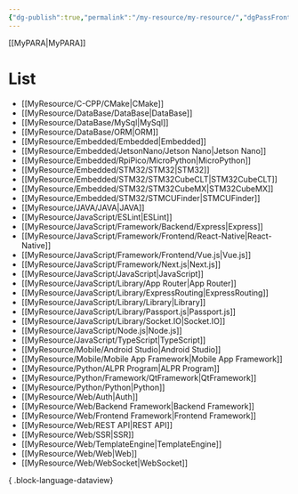 ```yaml
---
{"dg-publish":true,"permalink":"/my-resource/my-resource/","dgPassFrontmatter":true,"created":"2023-12-13T17:50:08.587+09:00","updated":"2023-12-19T15:42:07.447+09:00"}
---
```


[[MyPARA\|MyPARA]]
# List
- [[MyResource/C-CPP/CMake\|CMake]]
- [[MyResource/DataBase/DataBase\|DataBase]]
- [[MyResource/DataBase/MySql\|MySql]]
- [[MyResource/DataBase/ORM\|ORM]]
- [[MyResource/Embedded/Embedded\|Embedded]]
- [[MyResource/Embedded/JetsonNano/Jetson Nano\|Jetson Nano]]
- [[MyResource/Embedded/RpiPico/MicroPython\|MicroPython]]
- [[MyResource/Embedded/STM32/STM32\|STM32]]
- [[MyResource/Embedded/STM32/STM32CubeCLT\|STM32CubeCLT]]
- [[MyResource/Embedded/STM32/STM32CubeMX\|STM32CubeMX]]
- [[MyResource/Embedded/STM32/STMCUFinder\|STMCUFinder]]
- [[MyResource/JAVA/JAVA\|JAVA]]
- [[MyResource/JavaScript/ESLint\|ESLint]]
- [[MyResource/JavaScript/Framework/Backend/Express\|Express]]
- [[MyResource/JavaScript/Framework/Frontend/React-Native\|React-Native]]
- [[MyResource/JavaScript/Framework/Frontend/Vue.js\|Vue.js]]
- [[MyResource/JavaScript/Framework/Next.js\|Next.js]]
- [[MyResource/JavaScript/JavaScript\|JavaScript]]
- [[MyResource/JavaScript/Library/App Router\|App Router]]
- [[MyResource/JavaScript/Library/ExpressRouting\|ExpressRouting]]
- [[MyResource/JavaScript/Library/Library\|Library]]
- [[MyResource/JavaScript/Library/Passport.js\|Passport.js]]
- [[MyResource/JavaScript/Library/Socket.IO\|Socket.IO]]
- [[MyResource/JavaScript/Node.js\|Node.js]]
- [[MyResource/JavaScript/TypeScript\|TypeScript]]
- [[MyResource/Mobile/Android Studio\|Android Studio]]
- [[MyResource/Mobile/Mobile App Framework\|Mobile App Framework]]
- [[MyResource/Python/ALPR Program\|ALPR Program]]
- [[MyResource/Python/Framework/QtFramework\|QtFramework]]
- [[MyResource/Python/Python\|Python]]
- [[MyResource/Web/Auth\|Auth]]
- [[MyResource/Web/Backend Framework\|Backend Framework]]
- [[MyResource/Web/Frontend Framework\|Frontend Framework]]
- [[MyResource/Web/REST API\|REST API]]
- [[MyResource/Web/SSR\|SSR]]
- [[MyResource/Web/TemplateEngine\|TemplateEngine]]
- [[MyResource/Web/Web\|Web]]
- [[MyResource/Web/WebSocket\|WebSocket]]

{ .block-language-dataview}

